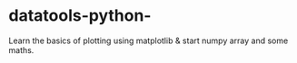 # datatools-python-


Learn the basics of plotting using matplotlib & start numpy array and some maths.


